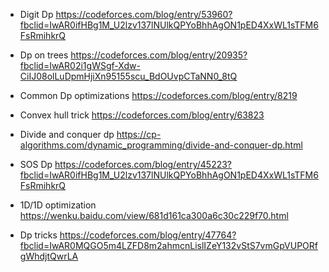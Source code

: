 
- Digit Dp
  https://codeforces.com/blog/entry/53960?fbclid=IwAR0ifHBg1M_U2lzv137lNUlkQPYoBhhAgON1pED4XxWL1sTFM6FsRmihkrQ

- Dp on trees
  https://codeforces.com/blog/entry/20935?fbclid=IwAR02i1gWSgf-Xdw-CiIJ08olLuDpmHjiXn95155scu_BdOUvpCTaNN0_8tQ

- Common Dp optimizations
  https://codeforces.com/blog/entry/8219

- Convex hull trick
  https://codeforces.com/blog/entry/63823

- Divide and conquer dp
  https://cp-algorithms.com/dynamic_programming/divide-and-conquer-dp.html

- SOS Dp
  https://codeforces.com/blog/entry/45223?fbclid=IwAR0ifHBg1M_U2lzv137lNUlkQPYoBhhAgON1pED4XxWL1sTFM6FsRmihkrQ

- 1D/1D optimization
  https://wenku.baidu.com/view/681d161ca300a6c30c229f70.html
  
- Dp tricks
  https://codeforces.com/blog/entry/47764?fbclid=IwAR0MQGO5m4LZFD8m2ahmcnLislIZeY132vStS7vmGpVUPORfgWhdjtQwrLA
